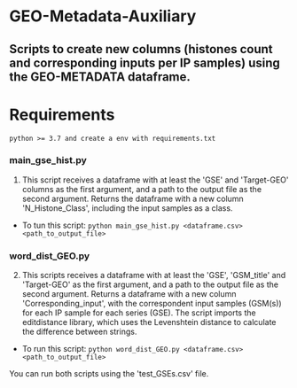 # GEO-Metadata-Auxiliary

## Scripts to create new columns (histones count and corresponding inputs per IP samples) using the GEO-METADATA dataframe.

# Requirements

```python >= 3.7 and create a env with requirements.txt```

### main_gse_hist.py

1. This script receives a dataframe with at least the 'GSE' and 'Target-GEO' columns as the first argument, and a path to the output file as the second argument. Returns the dataframe with a new column 'N_Histone_Class',
including the input samples as a class.

- To tun this script:
```python main_gse_hist.py <dataframe.csv> <path_to_output_file>```

### word_dist_GEO.py

2. This scripts receives a dataframe with at least the 'GSE', 'GSM_title' and 'Target-GEO' as the first argument, and a path to the output file as the second argument. Returns a dataframe with a new column 'Corresponding_input', with the correspondent input samples (GSM(s)) for each IP sample for each series (GSE). The script imports the editdistance library, which uses the Levenshtein distance to calculate the difference between strings. 

- To run this script:
```python word_dist_GEO.py <dataframe.csv> <path_to_output_file>```

You can run both scripts using the 'test_GSEs.csv' file.

